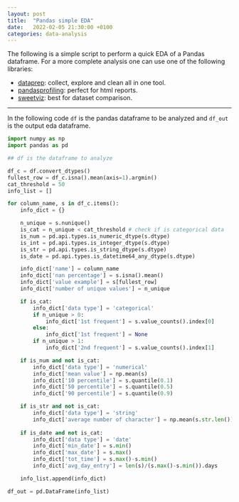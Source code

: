 ```yaml
---
layout: post
title:  "Pandas simple EDA"
date:   2022-02-05 21:30:00 +0100
categories: data-analysis
---
```


The following is a simple script to perform a quick EDA of a Pandas dataframe. For a more complete analysis one can use one of the following libraries:

- [dataprep](https://docs.dataprep.ai/index.html#): collect, explore and clean all in one tool.
- [pandasprofiling](https://github.com/ydataai/pandas-profiling): perfect for html reports.
- [sweetviz](https://pypi.org/project/sweetviz/): best for dataset comparison.

--------------------

In the following code `df` is the pandas dataframe to be analyzed and `df_out` is the output eda dataframe.

```python
import numpy as np
import pandas as pd

## df is the dataframe to analyze

df_c = df.convert_dtypes()
fullest_row = df_c.isna().mean(axis=1).argmin()
cat_threshold = 50
info_list = []

for column_name, s in df_c.items():
    info_dict = {}

    n_unique = s.nunique()
    is_cat = n_unique < cat_threshold # check if is categorical data
    is_num = pd.api.types.is_numeric_dtype(s.dtype)
    is_int = pd.api.types.is_integer_dtype(s.dtype)
    is_str = pd.api.types.is_string_dtype(s.dtype)
    is_date = pd.api.types.is_datetime64_any_dtype(s.dtype)

    info_dict['name'] = column_name
    info_dict['nan percentage'] = s.isna().mean()
    info_dict['value example'] = s[fullest_row]
    info_dict['number of unique values'] = n_unique

    if is_cat:
        info_dict['data type'] = 'categorical'
        if n_unique > 0:
            info_dict['1st frequent'] = s.value_counts().index[0]
        else:
            info_dict['1st frequent'] = None
        if n_unique > 1:
            info_dict['2nd frequent'] = s.value_counts().index[1]

    if is_num and not is_cat:
        info_dict['data type'] = 'numerical'
        info_dict['mean value'] = np.mean(s)
        info_dict['10 percentile'] = s.quantile(0.1)
        info_dict['50 percentile'] = s.quantile(0.5)
        info_dict['90 percentile'] = s.quantile(0.9)

    if is_str and not is_cat:
        info_dict['data type'] = 'string'
        info_dict['average number of character'] = np.mean(s.str.len())
    
    if is_date and not is_cat:
        info_dict['data type'] = 'date'
        info_dict['min_date'] = s.min()
        info_dict['max_date'] = s.max()
        info_dict['tot_time'] = s.max()-s.min()
        info_dict['avg_day_entry'] = len(s)/(s.max()-s.min()).days

    info_list.append(info_dict)

df_out = pd.DataFrame(info_list)
```
